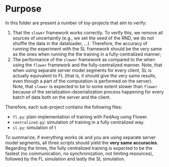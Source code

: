 # Purpose

In this folder are present a number of toy-projects that aim to verify:

1. That the `slower` framework works correctly. To verify this, we remove all sources of uncertaintly (e.g., we set the seed of the RND, we do not shuffle the data in the dataloader, ...). Therefore, the accuracy of running the experiment with the SL framework should be the very same as the ones when running the the training in a fully-centralized manner;
2. The performance of the `slower` framework as compared to the when using the `flower` framework and the fully-centralized manner. Note, that when using separate server model segments for every client, SL is actually equivalent to FL (that is, it should give the very same results, even though a part of the computation is performed on the server). Note, that `slower` is expected to be to some extent slower than `flower` because of the serialization-deserialization process happening for every batch of data both on the server and the client.

Therefore, each sub-project contains the following files:

- `fl.py`: plain implementation of training with FedAvg using Flower.
- `centralized.py`: simulation of training in a fully centralized way.
- `sl.py`: simulation of t

To summarize, if everything works ok and you are using separate server model segments, all three scripts should yield the **very same accuracies**. Regarding the times, the fully centralized training is expected to be the fastest (no communication, no synchronization, not limiting resources), followed by the FL simulation and lastly the SL simulation.
